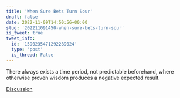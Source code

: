 ```yaml
---
title: 'When Sure Bets Turn Sour'
draft: false
date: 2022-11-09T14:50:56+00:00
slug: '202211091450-when-sure-bets-turn-sour'
is_tweet: true
tweet_info:
  id: '1590235471292289024'
  type: 'post'
  is_thread: False
---
```




There always exists a time period, not predictable beforehand, where otherwise proven wisdom produces a negative expected result.

[Discussion](https://x.com/sytelus/status/1590235471292289024)
